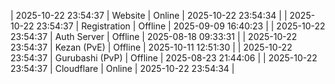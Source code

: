 | 2025-10-22 23:54:37 | Website | Online | 2025-10-22 23:54:34 |
| 2025-10-22 23:54:37 | Registration | Offline | 2025-09-09 16:40:23 |
| 2025-10-22 23:54:37 | Auth Server | Offline | 2025-08-18 09:33:31 |
| 2025-10-22 23:54:37 | Kezan (PvE) | Offline | 2025-10-11 12:51:30 |
| 2025-10-22 23:54:37 | Gurubashi (PvP) | Offline | 2025-08-23 21:44:06 |
| 2025-10-22 23:54:37 | Cloudflare | Online | 2025-10-22 23:54:34 |
